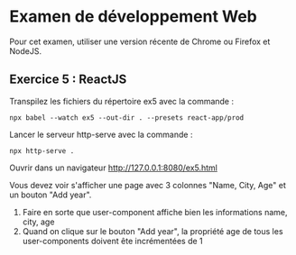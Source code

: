# Examen de développement Web

Pour cet examen, utiliser une version récente de Chrome ou Firefox et NodeJS.

## Exercice 5 : ReactJS

Transpilez les fichiers du répertoire ex5 avec la commande : 

```
npx babel --watch ex5 --out-dir . --presets react-app/prod
```

Lancer le serveur http-serve avec la commande :

```
npx http-serve .
```

Ouvrir dans un navigateur http://127.0.0.1:8080/ex5.html

Vous devez voir s'afficher une page avec 3 colonnes "Name, City, Age" et un bouton "Add year".

1. Faire en sorte que user-component affiche bien les informations name, city, age
2. Quand on clique sur le bouton "Add year", la propriété age de tous les user-components doivent ête incrémentées de 1



